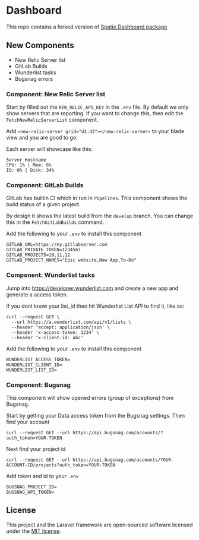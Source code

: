 # Dashboard

This repo contains a forked version of [Spatie Dashboard package](https://github.com/spatie/dashboard.spatie.be)  

## New Components

* New Relic Server list
* GitLab Builds
* Wunderlist tasks
* Bugsnag errors


### Component: New Relic Server list

Start by filled out the `NEW_RELIC_API_KEY` in the `.env` file.
By default we only show servers that are reporting. 
If you want to change this, then edit the `FetchNewRelicServerList` component.

Add `<new-relic-server grid="d1:d2"></new-relic-server>` to your blade view and you are good to go.

Each server will showcase like this:

    Server Hostname
    CPU: 1% | Mem: 6%
    IO: 0% | Disk: 34%

### Component: GitLab Builds

GitLab has builtin CI which in run in `Pipelines`. 
This component shows the build status of a given project. 

By design it shows the latest build from the `develop` branch. 
You can change this in the `FetchGitLabBuilds` command.

Add the following to your `.env` to install this component 

    GITLAB_URL=https://my.gitlabserver.com
    GITLAB_PRIVATE_TOKEN=1234567
    GITLAB_PROJECTS=10,11,12
    GITLAB_PROJECT_NAMES="Epic website,New App,To-Do"

### Component: Wunderlist tasks

Jump into https://developer.wunderlist.com and create a new app and generate a access token. 

If you dont know your list_id then hit Wunderlist List API to find it, like so:

    curl --request GET \
      --url https://a.wunderlist.com/api/v1/lists \
      --header 'accept: application/json' \
      --header 'x-access-token: 1234' \
      --header 'x-client-id: abc' 

Add the following to your `.env` to install this component 

    WUNDERLIST_ACCESS_TOKEN=
    WUNDERLIST_CLIENT_ID=
    WUNDERLIST_LIST_ID=


### Component: Bugsnag

This component will show opened errors (group of exceptions) from Bugsnag.

Start by getting your Data access token from the Bugsnag settings. Then find your account

    curl --request GET --url https://api.bugsnag.com/accounts/?auth_token=YOUR-TOKEN

Next find your project id

    curl --request GET --url https://api.bugsnag.com/accounts/YOUR-ACCOUNT-ID/projects?auth_token=YOUR-TOKEN

Add token and id to your `.env`

    BUGSNAG_PROJECT_ID=
    BUGSNAG_API_TOKEN=

## License

This project and the Laravel framework are open-sourced software licensed under the [MIT license](http://opensource.org/licenses/MIT).

